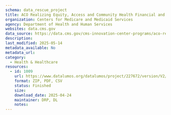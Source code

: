 ```yaml
---
schema: data_rescue_project 
title: ACO Realizing Equity, Access and Community Health Financial and Quality Results
organization: Centers for Medicare and Medicaid Services
agency: Department of Health and Human Services
websites: data.cms.gov
data_source: https://data.cms.gov/cms-innovation-center-programs/aco-realizing-equity-access-and-community-health/aco-realizing-equity-access-and-community-health-financial-and-quality-results
description: 
last_modified: 2025-05-14
metadata_available: No
metadata_url: 
category:
  - Health & Healthcare 
resources:
  - id: 1009
    url: https://www.datalumos.org/datalumos/project/227672/version/V2/view
    format: ZIP, PDF, CSV
    status: Finished
    size: 
    download_date: 2025-04-24
    maintainer: DRP, DL
    notes: 
---
```

